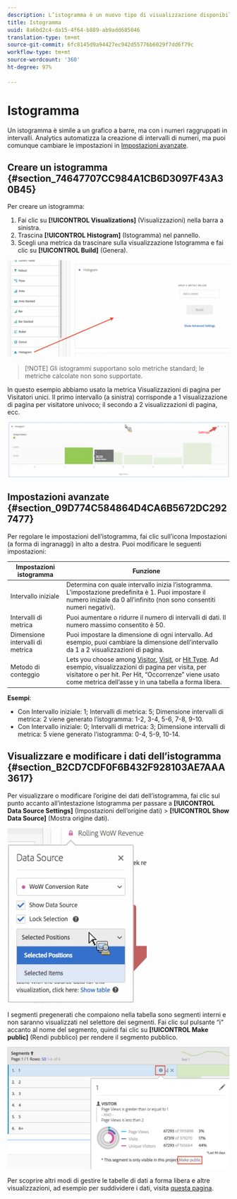 ```yaml
---
description: L’istogramma è un nuovo tipo di visualizzazione disponibile in Analysis Workspace.
title: Istogramma
uuid: 8a6bd2c4-da15-4f64-b889-ab9add685046
translation-type: tm+mt
source-git-commit: 6fc8145d9a94427ec942d55776b6029f7dd6f79c
workflow-type: tm+mt
source-wordcount: '360'
ht-degree: 97%

---
```



# Istogramma

Un istogramma è simile a un grafico a barre, ma con i numeri raggruppati in intervalli. Analytics automatizza la creazione di intervalli di numeri, ma puoi comunque cambiare le impostazioni in [Impostazioni avanzate](#section_09D774C584864D4CA6B5672DC2927477).

## Creare un istogramma {#section_74647707CC984A1CB6D3097F43A30B45}

Per creare un istogramma:

1. Fai clic su **[!UICONTROL Visualizations]** (Visualizzazioni) nella barra a sinistra.
1. Trascina **[!UICONTROL Histogram]** (Istogramma) nel pannello.
1. Scegli una metrica da trascinare sulla visualizzazione Istogramma e fai clic su **[!UICONTROL Build]** (Genera).

![](assets/histogram.png)

>[!NOTE] Gli istogrammi supportano solo metriche standard; le metriche calcolate non sono supportate.

In questo esempio abbiamo usato la metrica Visualizzazioni di pagina per Visitatori unici. Il primo intervallo (a sinistra) corrisponde a 1 visualizzazione di pagina per visitatore univoco; il secondo a 2 visualizzazioni di pagina, ecc.

![](assets/histogram2.png)

## Impostazioni avanzate {#section_09D774C584864D4CA6B5672DC2927477}

Per regolare le impostazioni dell’istogramma, fai clic sull’icona Impostazioni (a forma di ingranaggi) in alto a destra. Puoi modificare le seguenti impostazioni:

| Impostazioni istogramma | Funzione |
|---|---|
| Intervallo iniziale | Determina con quale intervallo inizia l’istogramma. L’impostazione predefinita è 1. Puoi impostare il numero iniziale da 0 all’infinito (non sono consentiti numeri negativi). |
| Intervalli di metrica | Puoi aumentare o ridurre il numero di intervalli di dati. Il numero massimo consentito è 50. |
| Dimensione intervalli di metrica | Puoi impostare la dimensione di ogni intervallo. Ad esempio, puoi cambiare la dimensione dell’intervallo da 1 a 2 visualizzazioni di pagina. |
| Metodo di conteggio | Lets you choose among [Visitor](/help/components/metrics/unique-visitors.md), [Visit](/help/components/metrics/visits.md), or [Hit Type](/help/components/dimensions/hit-type.md). Ad esempio, visualizzazioni di pagina per visita, per visitatore o per hit. Per Hit, “Occorrenze” viene usato come metrica dell’asse y in una tabella a forma libera. |

<!--Russ or Meike - Check Hit Type link above. -->

**Esempi**:

* Con Intervallo iniziale: 1; Intervalli di metrica: 5; Dimensione intervalli di metrica: 2 viene generato l’istogramma: 1-2, 3-4, 5-6, 7-8, 9-10.
* Con Intervallo iniziale: 0; Intervalli di metrica: 3; Dimensione intervalli di metrica: 5 viene generato l’istogramma: 0-4, 5-9, 10-14.

## Visualizzare e modificare i dati dell’istogramma {#section_B2CD7CDF0F6B432F928103AE7AAA3617}

Per visualizzare o modificare l’origine dei dati dell’istogramma, fai clic sul punto accanto all’intestazione Istogramma per passare a **[!UICONTROL Data Source Settings]** (Impostazioni dell’origine dati) > **[!UICONTROL Show Data Source]** (Mostra origine dati).

![](assets/manage-data-source.png)

I segmenti pregenerati che compaiono nella tabella sono segmenti interni e non saranno visualizzati nel selettore dei segmenti. Fai clic sul pulsante “i” accanto al nome del segmento, quindi fai clic su **[!UICONTROL Make public]** (Rendi pubblico) per rendere il segmento pubblico.

![](assets/prebuilt_segments.png)

Per scoprire altri modi di gestire le tabelle di dati a forma libera e altre visualizzazioni, ad esempio per suddividere i dati, visita [questa pagina](https://docs.adobe.com/content/help/it-IT/analytics/analyze/analysis-workspace/visualizations/freeform-analysis-visualizations.html).
